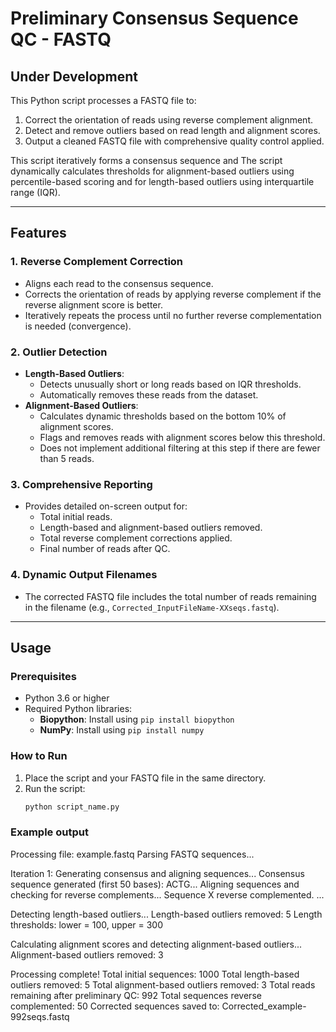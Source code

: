 # Preliminary Consensus Sequence QC - FASTQ

## Under Development

This Python script processes a FASTQ file to:
1. Correct the orientation of reads using reverse complement alignment.
2. Detect and remove outliers based on read length and alignment scores.
3. Output a cleaned FASTQ file with comprehensive quality control applied.

This script iteratively forms a consensus sequence and The script dynamically calculates thresholds for alignment-based outliers using percentile-based scoring and for length-based outliers using interquartile range (IQR).

---

## Features

### 1. Reverse Complement Correction
- Aligns each read to the consensus sequence.
- Corrects the orientation of reads by applying reverse complement if the reverse alignment score is better.
- Iteratively repeats the process until no further reverse complementation is needed (convergence).

### 2. Outlier Detection
- **Length-Based Outliers**:
  - Detects unusually short or long reads based on IQR thresholds.
  - Automatically removes these reads from the dataset.
- **Alignment-Based Outliers**:
  - Calculates dynamic thresholds based on the bottom 10% of alignment scores.
  - Flags and removes reads with alignment scores below this threshold.
  - Does not implement additional filtering at this step if there are fewer than 5 reads.

### 3. Comprehensive Reporting
- Provides detailed on-screen output for:
  - Total initial reads.
  - Length-based and alignment-based outliers removed.
  - Total reverse complement corrections applied.
  - Final number of reads after QC.

### 4. Dynamic Output Filenames
- The corrected FASTQ file includes the total number of reads remaining in the filename (e.g., `Corrected_InputFileName-XXseqs.fastq`).

---

## Usage

### Prerequisites

- Python 3.6 or higher
- Required Python libraries:
  - **Biopython**: Install using `pip install biopython`
  - **NumPy**: Install using `pip install numpy`

### How to Run

1. Place the script and your FASTQ file in the same directory.
2. Run the script:
   ```bash
   python script_name.py

### Example output
Processing file: example.fastq
Parsing FASTQ sequences...

Iteration 1: Generating consensus and aligning sequences...
Consensus sequence generated (first 50 bases): ACTG...
Aligning sequences and checking for reverse complements...
Sequence X reverse complemented.
...

Detecting length-based outliers...
Length-based outliers removed: 5
Length thresholds: lower = 100, upper = 300

Calculating alignment scores and detecting alignment-based outliers...
Alignment-based outliers removed: 3

Processing complete!
Total initial sequences: 1000
Total length-based outliers removed: 5
Total alignment-based outliers removed: 3
Total reads remaining after preliminary QC: 992
Total sequences reverse complemented: 50
Corrected sequences saved to: Corrected_example-992seqs.fastq
